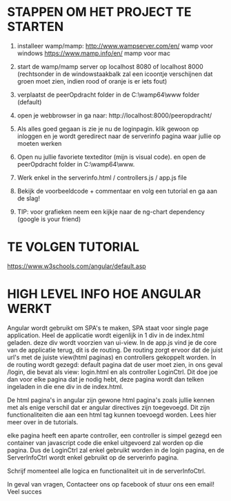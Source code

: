 # STAPPEN OM HET PROJECT TE STARTEN

1. installeer wamp/mamp: 
http://www.wampserver.com/en/ wamp voor windows
https://www.mamp.info/en/ mamp voor mac

2. start de wamp/mamp server op localhost 8080 of localhost 8000 (rechtsonder in de windowstaakbalk zal een icoontje verschijnen dat groen moet zien, indien rood of oranje is er iets fout)

3. verplaatst de peerOpdracht folder in de C:\wamp64\www folder (default)

4. open je webbrowser in ga naar: http://localhost:8000/peeropdracht/

5. Als alles goed gegaan is zie je nu de loginpagin. klik gewoon op inloggen en je wordt geredirect naar de serverinfo pagina waar jullie op moeten werken

6. Open nu jullie favoriete texteditor (mijn is visual code). en open de peerOpdracht folder in C:\wamp64\www. 

7. Werk enkel in the serverinfo.html / controllers.js / app.js file

8. Bekijk de voorbeeldcode + commentaar en volg een tutorial en ga aan de slag!

8. TIP: voor grafieken neem een kijkje naar de ng-chart dependency (google is your friend)


# TE VOLGEN TUTORIAL

https://www.w3schools.com/angular/default.asp

# HIGH LEVEL INFO HOE ANGULAR WERKT

Angular wordt gebruikt om SPA's te maken, SPA staat voor single page application.
Heel de applicatie wordt eigenlijk in 1 div in de index.html geladen. deze div wordt voorzien van ui-view.
In de app.js vind je de core van de applicatie terug, dit is de routing. De routing zorgt ervoor dat de juist url's met de juiste view(html paginas) en controllers gekoppelt worden.
In de routing wordt gezegd: default pagina dat de user moet zien, in ons geval /login, die bevat als view: login.html en als controller LoginCtrl. 
Dit doe joe dan voor elke pagina dat je nodig hebt, deze pagina wordt dan telken ingeladen in die ene div in de index.html.

De html pagina's in angular zijn gewone html pagina's zoals jullie kennen met als enige verschil dat er angular directives zijn toegevoegd. 
Dit zijn functionaliteiten die aan een html tag kunnen toevoegd worden. Lees hier meer over in de tutorials.

elke pagina heeft een aparte controller, een controller is simpel gezegd een container van javascript code die enkel uitgevoerd zal worden op die pagina.
Dus de LoginCtrl zal enkel gebruikt worden in de login pagina, en de ServerInfoCtrl wordt enkel gebruikt op de serverinfo pagina. 

Schrijf momenteel alle logica en functionaliteit uit in de serverInfoCtrl.


In geval van vragen, Contacteer ons op facebook of stuur ons een email!
Veel succes


